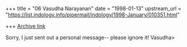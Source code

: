 +++
title = "06 Vasudha Narayanan"
date = "1998-01-13"
upstream_url = "https://list.indology.info/pipermail/indology/1998-January/010351.html"

+++
[Archive link](https://list.indology.info/pipermail/indology/1998-January/010351.html)

Sorry, I just sent out a personal message-- please ignore it! Vasudha>



